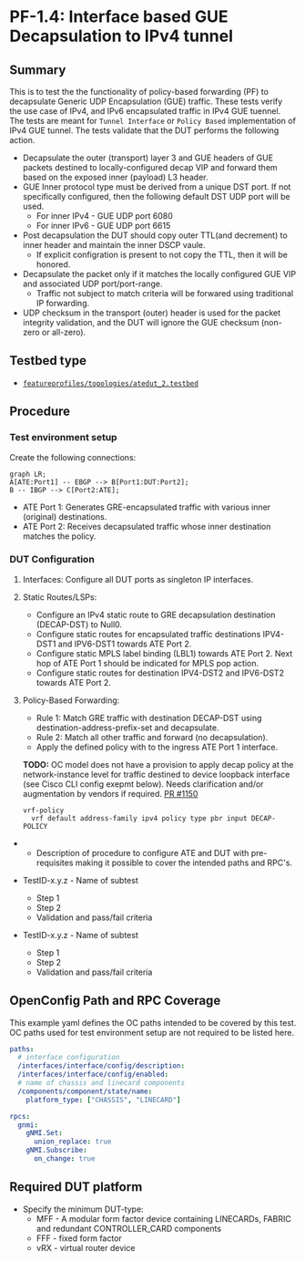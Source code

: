 # PF-1.4: Interface based GUE Decapsulation to IPv4 tunnel

## Summary

This is to test the the functionality of policy-based forwarding (PF) to decapsulate Generic UDP Encapsulation (GUE) traffic. These tests verify the use case of IPv4, and IPv6 encapsulated traffic in IPv4 GUE tuennel. The tests are meant for `Tunnel Interface` or `Policy Based` implementation of IPv4 GUE tunnel. The tests validate that the DUT performs the following action.

 - Decapsulate the outer (transport) layer 3 and GUE headers of GUE packets destined to locally-configured decap VIP and forward them based on the exposed inner (payload) L3 header.
 - GUE Inner protocol type must be derived from a unique DST port. If not specifically configured, then the following default DST UDP port will be used.
    - For inner IPv4 - GUE UDP port 6080
    - For inner IPv6 - GUE UDP port 6615
 - Post decapsulation the DUT should copy outer TTL(and decrement) to inner header and maintain the inner DSCP vaule.
    - If explicit configration is present to not copy the TTL, then it will be honored. 
 - Decapsulate the packet only if it matches the locally configured GUE VIP and associated UDP port/port-range.
    - Traffic not subject to match criteria will be forwared using traditional IP forwarding. 
 - UDP checksum in the transport (outer) header is used for the packet integrity validation, and the DUT will ignore the GUE checksum (non-zero or all-zero). 

## Testbed type

* [`featureprofiles/topologies/atedut_2.testbed`](https://github.com/openconfig/featureprofiles/blob/main/topologies/atedut_2.testbed)

## Procedure

### Test environment setup

  Create the following connections:
  
```mermaid
graph LR; 
A[ATE:Port1] -- EBGP --> B[Port1:DUT:Port2];
B -- IBGP --> C[Port2:ATE];
```

*  ATE Port 1: Generates GRE-encapsulated traffic with various inner (original) destinations.
*  ATE Port 2: Receives decapsulated traffic whose inner destination matches the policy.
  
### DUT Configuration

1.  Interfaces: Configure all DUT ports as singleton IP interfaces.
 
2.  Static Routes/LSPs:
    *  Configure an IPv4 static route to GRE decapsulation destination (DECAP-DST) to Null0.
    *  Configure static routes for encapsulated traffic destinations IPV4-DST1 and IPV6-DST1 towards ATE Port 2.
    *  Configure static MPLS label binding (LBL1) towards ATE Port 2. Next hop of ATE Port 1 should be indicated for MPLS pop action.
    *  Configure static routes for destination IPV4-DST2 and IPV6-DST2 towards ATE Port 2.

3.  Policy-Based Forwarding: 
    *  Rule 1: Match GRE traffic with destination DECAP-DST using destination-address-prefix-set and decapsulate.
    *  Rule 2: Match all other traffic and forward (no decapsulation).
    *  Apply the defined policy with to the ingress ATE Port 1 interface. 
    
    **TODO:** OC model does not have a provision to apply decap policy at the network-instance level for traffic destined to device loopback interface (see Cisco CLI config exepmt below). Needs clarification and/or augmentation by vendors if required. [PR #1150](https://github.com/openconfig/public/pull/1150)

    ```
    vrf-policy
      vrf default address-family ipv4 policy type pbr input DECAP-POLICY
    ```

*  
  * Description of procedure to configure ATE and DUT with pre-requisites making it possible to cover the intended paths and RPC's.

* TestID-x.y.z - Name of subtest
  * Step 1
  * Step 2
  * Validation and pass/fail criteria

* TestID-x.y.z - Name of subtest
  * Step 1
  * Step 2
  * Validation and pass/fail criteria

## OpenConfig Path and RPC Coverage

This example yaml defines the OC paths intended to be covered by this test.  OC paths used for test environment setup are not required to be listed here.

```yaml
paths:
  # interface configuration
  /interfaces/interface/config/description:
  /interfaces/interface/config/enabled:
  # name of chassis and linecard components
  /components/component/state/name:
    platform_type: ["CHASSIS", "LINECARD"]

rpcs:
  gnmi:
    gNMI.Set:
      union_replace: true
    gNMI.Subscribe:
      on_change: true
```

## Required DUT platform

* Specify the minimum DUT-type:
  * MFF - A modular form factor device containing LINECARDs, FABRIC and redundant CONTROLLER_CARD components
  * FFF - fixed form factor
  * vRX - virtual router device
